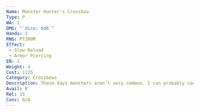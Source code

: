 ```yaml
---
Name: Monster Hunter's Crossbow
Type: P
WA: 1
DMG: "`dice: 6d6`"
Hands: 2
RNG: PT200M
Effect:
 - Slow Reload
 - Armor Piercing
EN: 1
Weight: 4
Cost: 1125
Category: Crossbows
Description: These days monsters aren’t very common. I can probably count the number of monster sightin’s I’ve had on the fingers of one hand. But they still show up from time to time, and with witchers bein’ equally rare, some bastard down south devel- oped this beast. Stands more’n a meter long, ‘n’ near that across the limbs. They say this crossbow has to be pulled with a windlass an’ it fires with 136kg of force. Guess they figure if it takes a lot of force to kill a monster, why not make a damn handheld ballista to take ‘em down from afar, heh.
Avail: R
Rel: 15
Conc: N/A
---
```

